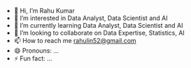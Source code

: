 - 👋 Hi, I’m Rahu Kumar
- 👀 I’m interested in Data Analyst, Data Scientist and AI
- 🌱 I’m currently learning Data Analyst, Data Scientist and AI
- 💞️ I’m looking to collaborate on Data Expertise, Statistics, AI
- 📫 How to reach me rahulin52@gmail.com
- 😄 Pronouns: ...
- ⚡ Fun fact: ...

<!---
rahulgit100824/rahulgit100824 is a ✨ special ✨ repository because its `README.md` (this file) appears on your GitHub profile.
You can click the Preview link to take a look at your changes.
--->
